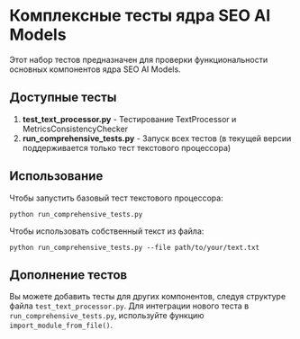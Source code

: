 # Комплексные тесты ядра SEO AI Models

Этот набор тестов предназначен для проверки функциональности основных компонентов ядра SEO AI Models.

## Доступные тесты

1. **test_text_processor.py** - Тестирование TextProcessor и MetricsConsistencyChecker
2. **run_comprehensive_tests.py** - Запуск всех тестов (в текущей версии поддерживается только тест текстового процессора)

## Использование

Чтобы запустить базовый тест текстового процессора:

    python run_comprehensive_tests.py

Чтобы использовать собственный текст из файла:

    python run_comprehensive_tests.py --file path/to/your/text.txt

## Дополнение тестов

Вы можете добавить тесты для других компонентов, следуя структуре файла `test_text_processor.py`. Для интеграции нового теста в `run_comprehensive_tests.py`, используйте функцию `import_module_from_file()`.
